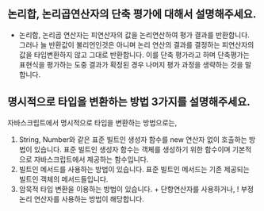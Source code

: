 ## 논리합, 논리곱연산자의 단축 평가에 대해서 설명해주세요.

- 논리합, 논리곱 연산자는 피연산자의 값을 논리연산하여 평가 결과를 반환합니다. 그러나 늘 반환값이 불리언인것은 아니며 논리 연산의 결과를 결정하는 피연산자의 값을 타입변환하지 않고 그대로 반환합니다.
  이를 단축 평가라고 하며 단축평가는 표현식을 평가하는 도중 결과가 확정된 경우 나머지 평가 과정을 생략하는 것을 말합니다.

## 명시적으로 타입을 변환하는 방법 3가지를 설명해주세요.

자바스크립트에서 명시적으로 타입을 변환하는 방법으로는,

1. String, Number와 같은 표준 빌트인 생성자 함수를 new 연산자 없이 호출하는 방법이 있습니다. 표준 빌트인 생성자 함수는 객체를 생성하기 위한 함수이며 기본적으로 자바스크립트에서 제공하는 함수입니다.
2. 빌트인 메서드를 사용하는 방법이 있습니다. 표준 빌트인 메서드는 기존 제공되는 빌트인 객체의 메서드들입니다.
3. 암묵적 타입 변환을 이용하는 방법이 있습니다. + 단항연산자를 사용하거나, ! 부정논리 연산자를 사용하는 방법이 해당합니다.
